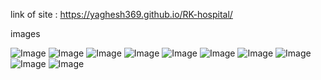 link of site : https://yaghesh369.github.io/RK-hospital/

images 


![Image](https://github.com/user-attachments/assets/3dbe3b63-4fc0-4d5f-9297-b89269128dcf)
![Image](https://github.com/user-attachments/assets/20810902-c424-4410-b0fa-ec670896f617)
![Image](https://github.com/user-attachments/assets/bbb621be-a911-45a9-b4eb-cbd9a9a552fd)
![Image](https://github.com/user-attachments/assets/f7e0d57e-ecf5-49a1-87a7-efec1c9b19b6)
![Image](https://github.com/user-attachments/assets/1f0581a5-f8da-4a73-967c-cf2a6639e025)
![Image](https://github.com/user-attachments/assets/3747682a-912d-4a43-8751-ed8ceac2025a)
![Image](https://github.com/user-attachments/assets/275e3ce2-2792-46ac-8c65-fca72e65f8ef)
![Image](https://github.com/user-attachments/assets/077c0f2c-de66-46b6-8ef9-a994c49a97b1)
![Image](https://github.com/user-attachments/assets/dd0287bb-1a64-45c5-9804-c138f747e0bb)
![Image](https://github.com/user-attachments/assets/0cdb6cb0-1ac5-4922-af0e-738b9d8f9491)
